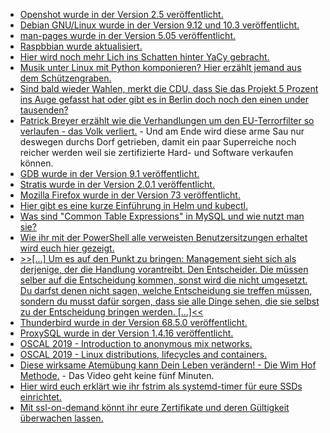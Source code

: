 * [Openshot wurde in der Version 2.5 veröffentlicht.](https://www.pro-linux.de/news/1/27784/video-editor-openshot-250-mit-unterst%C3%BCtzung-f%C3%BCr-hardware-de-encod.html)
* [Debian GNU/Linux wurde in der Version 9.12 und 10.3 veröffentlicht.](https://www.pro-linux.de/news/1/27783/debian-gnulinux-912-und-103-freigegeben.html)
* [man-pages wurde in der Version 5.05 veröffentlicht.](http://linux-man-pages.blogspot.com/2020/02/man-pages-505-is-released.html)
* [Raspbbian wurde aktualisiert.](https://www.pro-linux.de/news/1/27782/rpi-distribution-raspbian-aktualisiert.html)
* [Hier wird noch mehr Lich ins Schatten hinter YaCy gebracht.](https://opensource.com/article/20/2/yacy-search-engine-hacks)
* [Musik unter Linux mit Python komponieren? Hier erzählt jemand aus dem Schützengraben.](https://opensource.com/article/20/2/linux-open-source-music)
* [Sind bald wieder Wahlen, merkt die CDU, dass Sie das Projekt 5 Prozent ins Auge gefasst hat oder gibt es in Berlin doch noch den einen under tausenden?](https://tuxproject.de/blog/2020/02/plini-pastures/)
* [Patrick Breyer erzählt wie die Verhandlungen um den EU-Terrorfilter so verlaufen - das Volk verliert.](https://www.patrick-breyer.de/?p=589520) - Und am Ende wird diese arme Sau nur deswegen durchs Dorf getrieben, damit ein paar Superreiche noch reicher werden weil sie zertifizierte Hard- und Software verkaufen können.
* [GDB wurde in der Version 9.1 veröffentlicht.](https://sourceware.org/git/gitweb.cgi?p=binutils-gdb.git;a=blob_plain;f=gdb/NEWS;hb=gdb-9.1-release)
* [Stratis wurde in der Version 2.0.1 veröffentlicht.](https://www.phoronix.com/scan.php?page=news_item&px=Stratis-2.0.1-Released)
* [Mozilla Firefox wurde in der Version 73 veröffentlicht.](http://www.phoronix.com/scan.php?page=news_item&px=Firefox-73-Released)
* [Hier gibt es eine kurze Einführung in Helm und kubectl.](https://opensource.com/article/20/2/kubectl-helm-commands)
* [Was sind "Common Table Expressions" in MySQL und wie nutzt man sie?](https://www.percona.com/blog/2020/02/10/introduction-to-mysql-8-0-common-table-expressions-part-1/)
* [Wie ihr mit der PowerShell alle verweisten Benutzersitzungen erhaltet wird euch hier gezeigt.](https://www.powershellbros.com/disconnected-sessions-domain-controllers/)
* [>>[...] Um es auf den Punkt zu bringen: Management sieht sich als derjenige, der die Handlung vorantreibt. Den Entscheider. Die müssen selber auf die Entscheidung kommen, sonst wird die nicht umgesetzt. Du darfst denen nicht sagen, welche Entscheidung sie treffen müssen, sondern du musst dafür sorgen, dass sie alle Dinge sehen, die sie selbst zu der Entscheidung bringen werden. [...]<<](https://blog.fefe.de/?ts=a0bd7f89)
* [Thunderbird wurde in der Version 68.5.0 veröffentlicht.](https://www.ghacks.net/2020/02/12/thunderbird-68-5-0-out-with-new-features-and-security-updates/)
* [ProxySQL wurde in der Version 1.4.16 veröffentlicht.](https://www.percona.com/blog/2020/02/11/proxysql-1-4-16-and-updated-proxysql-admin-tool/)
* [OSCAL 2019 - Introduction to anonymous mix networks.](https://mirror.netcologne.de/CCC/events/oscal/2019/h264-hd/oscal2019-11-eng-Introduction_to_Anonymous_Mix_Networks_hd.mp4)
* [OSCAL 2019 - Linux distributions, lifecycles and containers.](https://berlin-ak.ftp.media.ccc.de/events/oscal/2019/h264-hd/oscal2019-7-eng-Linux_distributions_lifecycles_and_containers_hd.mp4)
* [Diese wirksame Atemübung kann Dein Leben verändern! - Die Wim Hof Methode.](https://www.welt-im-wandel.tv/video/diese-wirksame-atemuebung-kann-dein-leben-veraendern-die-wim-hof-methode/) - Das Video geht keine fünf Minuten.
* [Hier wird euch erklärt wie ihr fstrim als systemd-timer für eure SSDs einrichtet.](https://opensource.com/article/20/2/trim-solid-state-storage-linux)
* [Mit ssl-on-demand könnt ihr eure Zertifikate und deren Gültigkeit überwachen lassen.](https://opensource.com/article/20/2/ssl-demand)
